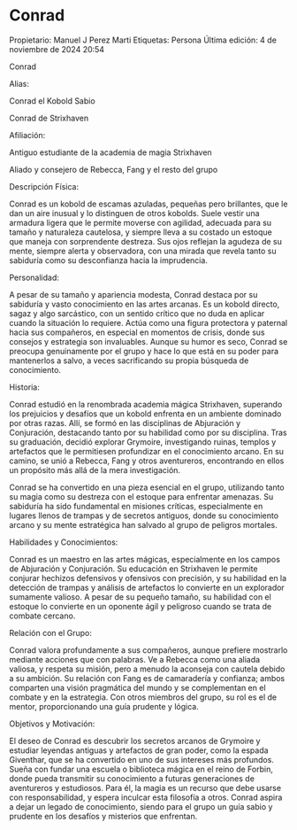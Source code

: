 # Conrad

Propietario: Manuel J Perez Marti
Etiquetas: Persona
Última edición: 4 de noviembre de 2024 20:54

Conrad

Alias:

Conrad el Kobold Sabio

Conrad de Strixhaven

Afiliación:

Antiguo estudiante de la academia de magia Strixhaven

Aliado y consejero de Rebecca, Fang y el resto del grupo

Descripción Física:

Conrad es un kobold de escamas azuladas, pequeñas pero brillantes, que le dan un aire inusual y lo distinguen de otros kobolds. Suele vestir una armadura ligera que le permite moverse con agilidad, adecuada para su tamaño y naturaleza cautelosa, y siempre lleva a su costado un estoque que maneja con sorprendente destreza. Sus ojos reflejan la agudeza de su mente, siempre alerta y observadora, con una mirada que revela tanto su sabiduría como su desconfianza hacia la imprudencia.

Personalidad:

A pesar de su tamaño y apariencia modesta, Conrad destaca por su sabiduría y vasto conocimiento en las artes arcanas. Es un kobold directo, sagaz y algo sarcástico, con un sentido crítico que no duda en aplicar cuando la situación lo requiere. Actúa como una figura protectora y paternal hacia sus compañeros, en especial en momentos de crisis, donde sus consejos y estrategia son invaluables. Aunque su humor es seco, Conrad se preocupa genuinamente por el grupo y hace lo que está en su poder para mantenerlos a salvo, a veces sacrificando su propia búsqueda de conocimiento.

Historia:

Conrad estudió en la renombrada academia mágica Strixhaven, superando los prejuicios y desafíos que un kobold enfrenta en un ambiente dominado por otras razas. Allí, se formó en las disciplinas de Abjuración y Conjuración, destacando tanto por su habilidad como por su disciplina. Tras su graduación, decidió explorar Grymoire, investigando ruinas, templos y artefactos que le permitiesen profundizar en el conocimiento arcano. En su camino, se unió a Rebecca, Fang y otros aventureros, encontrando en ellos un propósito más allá de la mera investigación.

Conrad se ha convertido en una pieza esencial en el grupo, utilizando tanto su magia como su destreza con el estoque para enfrentar amenazas. Su sabiduría ha sido fundamental en misiones críticas, especialmente en lugares llenos de trampas y de secretos antiguos, donde su conocimiento arcano y su mente estratégica han salvado al grupo de peligros mortales.

Habilidades y Conocimientos:

Conrad es un maestro en las artes mágicas, especialmente en los campos de Abjuración y Conjuración. Su educación en Strixhaven le permite conjurar hechizos defensivos y ofensivos con precisión, y su habilidad en la detección de trampas y análisis de artefactos lo convierte en un explorador sumamente valioso. A pesar de su pequeño tamaño, su habilidad con el estoque lo convierte en un oponente ágil y peligroso cuando se trata de combate cercano.

Relación con el Grupo:

Conrad valora profundamente a sus compañeros, aunque prefiere mostrarlo mediante acciones que con palabras. Ve a Rebecca como una aliada valiosa, y respeta su misión, pero a menudo la aconseja con cautela debido a su ambición. Su relación con Fang es de camaradería y confianza; ambos comparten una visión pragmática del mundo y se complementan en el combate y en la estrategia. Con otros miembros del grupo, su rol es el de mentor, proporcionando una guía prudente y lógica.

Objetivos y Motivación:

El deseo de Conrad es descubrir los secretos arcanos de Grymoire y estudiar leyendas antiguas y artefactos de gran poder, como la espada Giventhar, que se ha convertido en uno de sus intereses más profundos. Sueña con fundar una escuela o biblioteca mágica en el reino de Forbin, donde pueda transmitir su conocimiento a futuras generaciones de aventureros y estudiosos. Para él, la magia es un recurso que debe usarse con responsabilidad, y espera inculcar esta filosofía a otros. Conrad aspira a dejar un legado de conocimiento, siendo para el grupo un guía sabio y prudente en los desafíos y misterios que enfrentan.